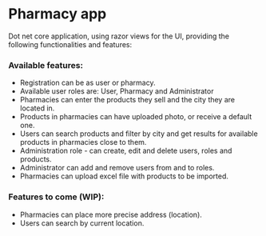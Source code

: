 # Pharmacy app
Dot net core application, using razor views for the UI, providing the following functionalities and features:
### Available features:
- Registration can be as user or pharmacy.
- Available user roles are: User, Pharmacy and Administrator
- Pharmacies can enter the products they sell and the city they are located in.
- Products in pharmacies can have uploaded photo, or receive a default one.
- Users can search products and filter by city and get results for available products in pharmacies close to them. 
- Administration role - can create, edit and delete users, roles and products.
- Administrator can add and remove users from and to roles.
- Pharmacies can upload excel file with products to be imported.

### Features to come (WIP):
- Pharmacies can place more precise address (location).
- Users can search by current location.